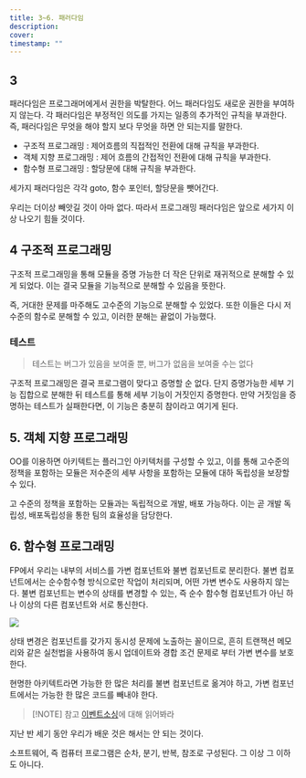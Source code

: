 ```yaml
---
title: 3~6. 패러다임
description: 
cover: 
timestamp: ""
---
```

## 3

패러다임은 프로그래머에게서 권한을 박탈한다. 어느 패러다임도 새로운 권한을 부여하지 않는다. 각 패러다임은 부정적인 의도를 가지는 일종의 추가적인 규칙을 부과한다. 즉, 패러다임은 무엇을 해야 할지 보다 무엇을 하면 안 되는지를 말한다.

- 구조적 프로그래밍 : 제어흐름의 직접적인 전환에 대해 규칙을 부과한다.
- 객체 지향 프로그래밍 : 제어 흐름의 간접적인 전환에 대해 규칙을 부과한다.
- 함수형 프로그래밍 : 할당문에 대해 규칙을 부과한다.

세가지 패러다임은 각각 goto, 함수 포인터, 할당문을 뺏어간다.

우리는 더이상 빼앗길 것이 아마 없다. 따라서 프로그래밍 패러다임은 앞으로 세가지 이상 나오기 힘들 것이다.

## 4 구조적 프로그래밍

구조적 프로그래밍을 통해 모듈을 증명 가능한 더 작은 단위로 재귀적으로 분해할 수 있게 되었다. 이는 결국 모듈을 기능적으로 분해할 수 있음을 뜻한다. 

즉, 거대한 문제를 마주해도 고수준의 기능으로 분해할 수 있었다. 또한 이들은 다시 저수준의 함수로 분해할 수 있고, 이러한 분해는 끝없이 가능했다.

### 테스트
>테스트는 버그가 있음을 보여줄 뿐, 버그가 없음을 보여줄 수는 없다

구조적 프로그래밍은 결국 프로그램이 맞다고 증명할 순 없다. 단지 증명가능한 세부 기능 집합으로 분해한 뒤 테스트를 통해 세부 기능이 거짓인지 증명한다. 만약 거짓임을 증명하는 테스트가 실패한다면, 이 기능은 충분히 참이라고 여기게 된다.


## 5. 객체 지향 프로그래밍

OO를 이용하면 아키텍트는 플러그인 아키텍처를 구성할 수 있고, 이를 통해 고수준의 정책을 포함하는 모듈은 저수준의 세부 사항을 포함하는 모듈에 대하 독립성을 보장할 수 있다.

고 수준의 정책을 포함하는 모듈과는 독립적으로 개발, 배포 가능하다. 이는 곧 개발 독립성, 배포독립성을 통한 팀의 효율성을 담당한다.

## 6. 함수형 프로그래밍

FP에서 우리는 내부의 서비스를 가변 컴포넌트와 불변 컴포넌트로 분리한다. 불변 컴포넌트에서는 순수함수형 방식으로만 작업이 처리되며, 어떤 가변 변수도 사용하지 않는다. 불변 컴포넌트는 변수의 상태를 변경할 수 있는, 즉 순수 함수형 컴포넌트가 아닌 하나 이상의 다른 컴포넌트와 서로 통신한다.

![](https://i.imgur.com/JykrhXL.png)

상태 변경은 컴포넌트를 갖가지 동시성 문제에 노출하는 꼴이므로, 흔히 트랜잭션 메모리와 같은 실천법을 사용하여 동시 업데이트와 경합 조건 문제로 부터 가변 변수를 보호한다.

현명한 아키텍트라면 가능한 한 많은 처리를 불변 컴포넌트로 옮겨야 하고, 가변 컴포넌트에서는 가능한 한 많은 코드를 빼내야 한다.


> [!NOTE] 참고
>  [이벤트소싱](https://learn.microsoft.com/ko-kr/azure/architecture/patterns/event-sourcing)에 대해 읽어봐라


지난 반 세기 동안 우리가 배운 것은 해서는 안 되는 것이다.

소프트웨어, 즉 컴퓨터 프로그램은 순차, 분기, 반복, 참조로 구성된다. 그 이상 그 이하도 아니다.